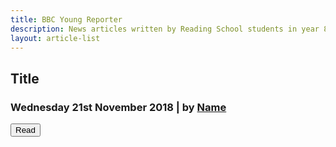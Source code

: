 ```yaml
---
title: BBC Young Reporter
description: News articles written by Reading School students in year 8
layout: article-list
---
```


<div class="mdc-card">
    <div class="mdc-card__media mdc-card__media--16-9" style="background-image:url('/images/article_name--cover.jpg');"></div>
    <div class="mdc-card-content">
        <h2 class="mdc-typography--headline6">Title</h2>
        <h3 class="mdc-typography--subtitle2">
            <time class="timeago" datetime="2018-11-21T07:08:0Z">Wednesday 21st November 2018</time>
             | by <a href="/authors/name">Name</a>
        </h3>
    </div>
    <div class="mdc-card__actions">
        <div class="mdc-card__action-buttons">
            <button class="mdc-button mdc-card__action mdc-card__action--button" data-mdc-auto-init="MDCRipple" onclick="window.location='/articles/article_name';">Read</button>
        </div>
    </div>
</div>
